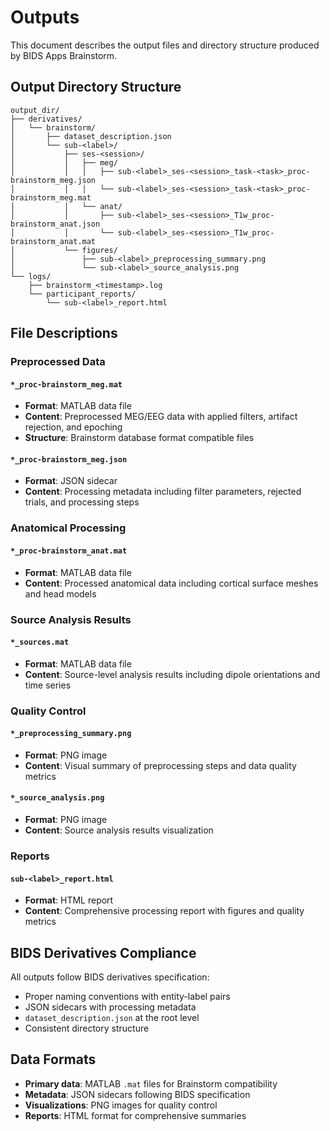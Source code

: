 # Outputs

This document describes the output files and directory structure produced by BIDS Apps Brainstorm.

## Output Directory Structure

```
output_dir/
├── derivatives/
│   └── brainstorm/
│       ├── dataset_description.json
│       └── sub-<label>/
│           ├── ses-<session>/
│           │   ├── meg/
│           │   │   ├── sub-<label>_ses-<session>_task-<task>_proc-brainstorm_meg.json
│           │   │   └── sub-<label>_ses-<session>_task-<task>_proc-brainstorm_meg.mat
│           │   └── anat/
│           │       ├── sub-<label>_ses-<session>_T1w_proc-brainstorm_anat.json
│           │       └── sub-<label>_ses-<session>_T1w_proc-brainstorm_anat.mat
│           └── figures/
│               ├── sub-<label>_preprocessing_summary.png
│               └── sub-<label>_source_analysis.png
└── logs/
    ├── brainstorm_<timestamp>.log
    └── participant_reports/
        └── sub-<label>_report.html
```

## File Descriptions

### Preprocessed Data

#### `*_proc-brainstorm_meg.mat`
- **Format**: MATLAB data file
- **Content**: Preprocessed MEG/EEG data with applied filters, artifact rejection, and epoching
- **Structure**: Brainstorm database format compatible files

#### `*_proc-brainstorm_meg.json`
- **Format**: JSON sidecar
- **Content**: Processing metadata including filter parameters, rejected trials, and processing steps

### Anatomical Processing

#### `*_proc-brainstorm_anat.mat`
- **Format**: MATLAB data file  
- **Content**: Processed anatomical data including cortical surface meshes and head models

### Source Analysis Results

#### `*_sources.mat`
- **Format**: MATLAB data file
- **Content**: Source-level analysis results including dipole orientations and time series

### Quality Control

#### `*_preprocessing_summary.png`
- **Format**: PNG image
- **Content**: Visual summary of preprocessing steps and data quality metrics

#### `*_source_analysis.png`
- **Format**: PNG image
- **Content**: Source analysis results visualization

### Reports

#### `sub-<label>_report.html`
- **Format**: HTML report
- **Content**: Comprehensive processing report with figures and quality metrics

## BIDS Derivatives Compliance

All outputs follow BIDS derivatives specification:
- Proper naming conventions with entity-label pairs
- JSON sidecars with processing metadata
- `dataset_description.json` at the root level
- Consistent directory structure

## Data Formats

- **Primary data**: MATLAB `.mat` files for Brainstorm compatibility
- **Metadata**: JSON sidecars following BIDS specification
- **Visualizations**: PNG images for quality control
- **Reports**: HTML format for comprehensive summaries